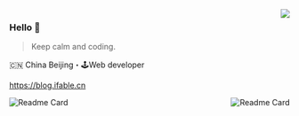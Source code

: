 <img align="right" src="https://github-readme-stats.vercel.app/api?username=changjunhao&show_icons=true&hide_title=true&cache_seconds=1800" />

### Hello 👋

> Keep calm and coding.

🇨🇳 China Beijing・🕹Web developer

https://blog.ifable.cn

<!--
**changjunhao/changjunhao** is a ✨ _special_ ✨ repository because its `README.md` (this file) appears on your GitHub profile.

Here are some ideas to get you started:

- 🔭 I’m currently working on ...
- 🌱 I’m currently learning ...
- 👯 I’m looking to collaborate on ...
- 🤔 I’m looking for help with ...
- 💬 Ask me about ...
- 📫 How to reach me: ...
- 😄 Pronouns: ...
- ⚡ Fun fact: ...
-->

<!-- <img alt="Top Langs" src="https://github-readme-stats.vercel.app/api/top-langs/?username=changjunhao&card_width=332&layout=compact" /> -->
<a href="https://github.com/changjunhao/colors-mp">
  <img alt="Readme Card" src="https://github-readme-stats.vercel.app/api/pin/?username=changjunhao&repo=colors-mp" align="left" />
</a>
  
<a href="https://github.com/changjunhao/conans-casebook-ios">
  <img alt="Readme Card" src="https://github-readme-stats.vercel.app/api/pin/?username=changjunhao&repo=conans-casebook-ios" align="right" />
</a>



